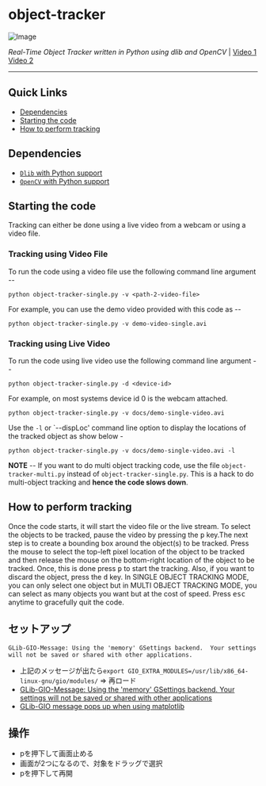 # object-tracker

![Image](docs/images/cover-image-1.png)

_Real-Time Object Tracker written in Python using dlib and OpenCV_ | [Video 1](https://www.youtube.com/watch?v=uLZquACzXVg) [Video 2](https://youtu.be/VVo-5kVmDEY)

---

## Quick Links

* [Dependencies](#dependencies)
* [Starting the code](#starting-the-code)
* [How to perform tracking](#how-to-perform-tracking)

## Dependencies

* [`Dlib` with Python support](http://dlib.net/)
* [`OpenCV` with Python support](http://opencv.org)

## Starting the code

Tracking can either be done using a live video from a webcam or using a video file.

### Tracking using Video File

To run the code using a video file use the following command line argument --

```shell
python object-tracker-single.py -v <path-2-video-file>
```

For example, you can use the demo video provided with this code as --

```shell
python object-tracker-single.py -v demo-video-single.avi
```

### Tracking using Live Video

To run the code using live video use the following command line argument --

```shell
python object-tracker-single.py -d <device-id>
```

For example, on most systems device id 0 is the webcam attached.

```shell:
python object-tracker-single.py -v docs/demo-single-video.avi
```

Use the `-l` or `--dispLoc' command line option to display the locations of the tracked object as show below - 


```shell:
python object-tracker-single.py -v docs/demo-single-video.avi -l
```

__NOTE__ -- If you want to do multi object tracking code, use the file `object-tracker-multi.py` instead of `object-tracker-single.py`. This is a hack to do multi-object tracking and __hence the code slows down__.

## How to perform tracking

Once the code starts, it will start the video file or the live stream. To select the objects to be tracked, pause the video by pressing the <kbd>p</kbd> key.The next step is to create a bounding box around the object(s) to be tracked. Press the mouse to select the top-left pixel location of the object to be tracked and then release the mouse on the bottom-right location of the object to be tracked. Once, this is done press <kbd>p</kbd> to start the tracking. Also, if you want to discard the object, press the <kbd>d</kbd> key. In SINGLE OBJECT TRACKING MODE, you can only select one object but in MULTI OBJECT TRACKING MODE, you can select as many objects you want but at the cost of speed. Press <kbd>esc</kbd> anytime to gracefully quit the code.

## セットアップ

```
GLib-GIO-Message: Using the 'memory' GSettings backend.  Your settings will not be saved or shared with other applications.
```

- 上記のメッセージが出たら```export GIO_EXTRA_MODULES=/usr/lib/x86_64-linux-gnu/gio/modules/``` => 再ロード
- [GLib-GIO-Message: Using the 'memory' GSettings backend. Your settings will not be saved or shared with other applications](https://stackoverflow.com/questions/44934641/glib-gio-message-using-the-memory-gsettings-backend-your-settings-will-not-b)
- [GLib-GIO message pops up when using matplotlib](https://github.com/conda-forge/glib-feedstock/issues/19)

## 操作
- pを押下して画面止める
- 画面が2つになるので、対象をドラッグで選択
- pを押下して再開
